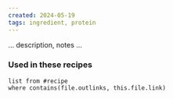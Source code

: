 ```yaml
---
created: 2024-05-19
tags: ingredient, protein
---
```



… description, notes …

### Used in these recipes

```dataview
list from #recipe
where contains(file.outlinks, this.file.link)
```